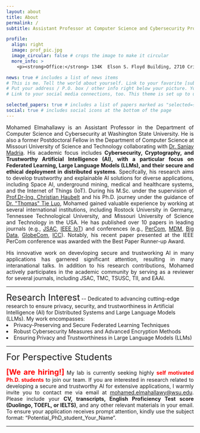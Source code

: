 ```yaml
---
layout: about
title: About
permalink: /
subtitle: Assistant Professor at Computer Science and Cybersecurity Program, <a href="https://wsu.edu/">Washington State University</a>

profile:
  align: right
  image: prof_pic.jpg
  image_circular: false # crops the image to make it circular
  more_info: >
    <p><strong>Office:</strong> 134K  Elson S. Floyd Building, 2710 Crimson Way, Richland, WA 99354. </p>

news: true # includes a list of news items
# This is me. Tell the world about yourself. Link to your favorite [subreddit](http://reddit.com). You can put a picture in, too. The code is already in, just name your picture `prof_pic.jpg` and put it in the `img/` folder.
# Put your address / P.O. box / other info right below your picture. You can also disable any of these elements by editing `profile` property of the YAML header of your `_pages/about.md`. Edit `_bibliography/papers.bib` and Jekyll will render your [publications page](/al-folio/publications/) automatically.
# Link to your social media connections, too. This theme is set up to use [Font Awesome icons](https://fontawesome.com/) and [Academicons](https://jpswalsh.github.io/academicons/), like the ones below. Add your Facebook, Twitter, LinkedIn, Google Scholar, or just disable all of them.

selected_papers: true # includes a list of papers marked as "selected={true}"
social: true # includes social icons at the bottom of the page
---
```


<style>
    .justified-text {
        text-align: justify;
    }
</style>

<p class="justified-text">Mohamed Elmahallawy is an Assistant Professor in the Department of Computer Science and Cybersecurity at Washington State University. He is also a former Postdoctoral Fellow in the Department of Computer Science at Missouri University of Science and Technology collaborating with <a href="https://web.mst.edu/~cswebdb/people/madria.html">Dr. Sanjay Madria</a>. His academic focus includes <strong>Cybersecurity, Cryptography, and Trustworthy Artificial Intelligence (AI), with a particular focus on Federated Learning, Large Language Models (LLMs), and their secure and ethical deployment in distributed systems</strong>. Specifcally, his research aims to develop trustworthy and explainable AI solutions for diverse applications, including Space AI, underground mining, medical and healthcare systems, and the Internet of Things (IoT). During his M.Sc. under the supervision of  <a href="https://www.imd.uni-rostock.de/team/mitarbeitende/persoenliche-seiten/christian-haubelt/">Prof.Dr-Ing. Christian Haubelt</a> and his Ph.D. journey under the guidance of <a href="https://tluocs.github.io/">Dr. "Thomas" Tie Luo</a>, Mohamed gained valuable experience by working at several international institutions, including Rostock University in Germany, Tennessee Technological University, and Missouri University of Science and Technology in the USA. He has published over 10 papers in leading journals (e.g., <a href="https://ieeexplore.ieee.org/abstract/document/10438925">JSAC</a>, <a href="https://ieeexplore.ieee.org/abstract/document/10438925">IEEE IoT</a>) and conferences (e.g., <a href="https://ieeexplore.ieee.org/abstract/document/10494442">PerCom</a>, <a href="https://ieeexplore.ieee.org/abstract/document/10214895">MDM</a>, <a href="https://ieeexplore.ieee.org/abstract/document/10021101">Big Data</a>, <a href="https://ieeexplore.ieee.org/abstract/document/10436841">GlobeCom</a>, <a href="https://ieeexplore.ieee.org/abstract/document/10279316">ICC</a>). Notably, his recent paper presented at the IEEE PerCom conference was awarded with the Best Paper Runner-up Award.</p>

<p class="justified-text">His innovative work on devevloping secure and trustworking AI in many applications has garnered significant attention, resulting in many interanational talks. In addition to his research contributions, Mohamed actively participates in the academic community by serving as a reviewer for several journals, including JSAC, TMC, TSUSC, TII, and EAAI.</p>
<hr>
<span style="font-size: 24px;">Research Interest</span>
--
Dedicated to advancing cutting-edge research to ensure privacy, security, and trustworthiness in Artificial Intelligence (AI) for Distributed Systems and Large Language Models (LLMs). My work encompasses:
<li> Privacy-Preserving and Secure Federated Learning Techniques</li>
<li> Robust Cybersecurity Measures and Advanced Encryption Methods </li>
<li> Ensuring Privacy and Trustworthiness in Large Language Models (LLMs)</li>

<hr>
<span style="font-size: 24px;">For Perspective Students</span>

<p class="justified-text"><strong><span style="color: red;font-size: 20px;">[We are hiring!]</span></strong>  My lab is currently seeking highly <strong><span style="color: red;">self motivated Ph.D. students</span></strong> to join our team. If you are interested in research related to developing a secure and trustworthy AI for extensive applications, I warmly invite you to contact me via email at <a href="mailto:meqxk@mst.edu">mohamed.elmahallawy@wsu.edu</a>. Please include your <strong>CV, transcripts, English Proficiency Test score (Duolingo, TOEFL, or IELTS)</strong>, and any other relevant materials in your email. To ensure your application receives prompt attention, kindly use the subject format: “Potential_PhD_student_Your_Name”. </p>

<hr>
